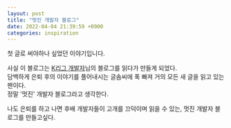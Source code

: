 ```yaml
---
layout: post
title: "멋진 개발자 블로그"
date: 2022-04-04 21:39:59 +0900
categories: inspiration
---
```


첫 글로 써야하나 싶었던 이야기입니다.

사실 이 블로그는 [K리그 개발자](https://jeho.page/)님의 블로그를 읽다가 만들게 되었다.<br>
담백하게 은퇴 후의 이야기를 풀어내시는 글솜씨에 푹 빠져 거의 모든 새 글을 읽고 있는 팬이다.<br>
정말 '멋진' 개발자 블로그라고 생각한다.

나도 은퇴를 하고 나면 후배 개발자들이 고개를 끄덕이며 읽을 수 있는,
멋진 개발자 블로그를 만들고싶다.
